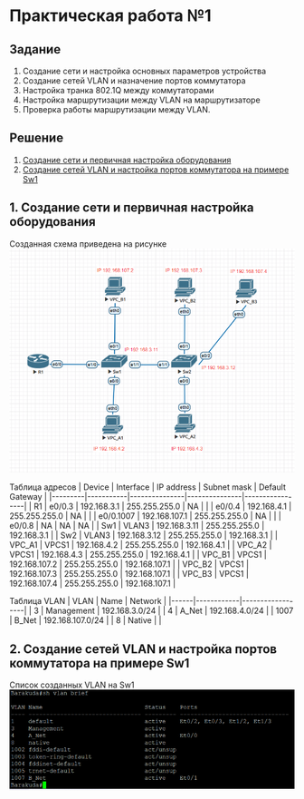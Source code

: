  # Практическая работа №1

## Задание
1. Создание сети и настройка основных параметров устройства
2. Создание сетей VLAN и назначение портов коммутатора
3. Настройка транка 802.1Q между коммутаторами
4. Настройка маршрутизации между VLAN на маршрутизаторе
5. Проверка работы маршрутизации между VLAN.

## Решение
1. [Создание сети и первичная настройка оборудования](https://github.com/Neytrin/Network-ingeneer/edit/main/labs/lab01/readme.md#1-%D1%81%D0%BE%D0%B7%D0%B4%D0%B0%D0%BD%D0%B8%D0%B5-%D1%81%D0%B5%D1%82%D0%B8-%D0%B8-%D0%BF%D0%B5%D1%80%D0%B2%D0%B8%D1%87%D0%BD%D0%B0%D1%8F-%D0%BD%D0%B0%D1%81%D1%82%D1%80%D0%BE%D0%B9%D0%BA%D0%B0-%D0%BE%D0%B1%D0%BE%D1%80%D1%83%D0%B4%D0%BE%D0%B2%D0%B0%D0%BD%D0%B8%D1%8F)
2. [Создание сетей VLAN и настройка портов коммутатора на примере Sw1](https://github.com/Neytrin/Network-ingeneer/blob/main/labs/lab01/readme.md#2-%D1%81%D0%BE%D0%B7%D0%B4%D0%B0%D0%BD%D0%B8%D0%B5-%D1%81%D0%B5%D1%82%D0%B5%D0%B9-vlan-%D0%B8-%D0%BD%D0%B0%D1%81%D1%82%D1%80%D0%BE%D0%B9%D0%BA%D0%B0-%D0%BF%D0%BE%D1%80%D1%82%D0%BE%D0%B2-%D0%BA%D0%BE%D0%BC%D0%BC%D1%83%D1%82%D0%B0%D1%82%D0%BE%D1%80%D0%B0-%D0%BD%D0%B0-%D0%BF%D1%80%D0%B8%D0%BC%D0%B5%D1%80%D0%B5-sw1)



## 1. Создание сети и первичная настройка оборудования
Созданная схема приведена на рисунке ![рисунке](https://github.com/Neytrin/Network-ingeneer/blob/main/labs/lab01/Graf_shem.PNG)

Таблица адресов
| Device  | Interface | IP address    | Subnet mask   | Default Gateway |
|---------|-----------|---------------|---------------|-----------------|
| R1      | e0/0.3    | 192.168.3.1   | 255.255.255.0 | NA              |
|         | e0/0.4    | 192.168.4.1   | 255.255.255.0 | NA              |
|         | e0/0.1007 | 192.168.107.1 | 255.255.255.0 | NA              |
|         | e0/0.8    | NA            | NA            | NA              |
| Sw1     | VLAN3     | 192.168.3.11  | 255.255.255.0 | 192.168.3.1     |
| Sw2     | VLAN3     | 192.168.3.12  | 255.255.255.0 | 192.168.3.1     |
| VPC_A1  | VPCS1     | 192.168.4.2   | 255.255.255.0 | 192.168.4.1     |
| VPC_A2  | VPCS1     | 192.168.4.3   | 255.255.255.0 | 192.168.4.1     |
| VPC_B1  | VPCS1     | 192.168.107.2 | 255.255.255.0 | 192.168.107.1   |
| VPC_B2  | VPCS1     | 192.168.107.3 | 255.255.255.0 | 192.168.107.1   |
| VPC_B3  | VPCS1     | 192.168.107.4 | 255.255.255.0 | 192.168.107.1   |

Таблица VLAN
| VLAN | Name       | Network          |
|------|------------|------------------|
| 3    | Management | 192.168.3.0/24   |
| 4    | A_Net      | 192.168.4.0/24   |
| 1007 | B_Net      | 192.168.107.0/24 |
| 8    | Native     |                  |




## 2. Создание сетей VLAN и настройка портов коммутатора на примере Sw1

Список созданных VLAN на Sw1 ![](https://github.com/Neytrin/Network-ingeneer/blob/main/labs/lab01/%D0%A1%D0%BF%D0%B8%D1%81%D0%BE%D0%BA%20VLAN%20Sw1.PNG) 





